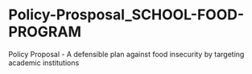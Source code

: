# Policy-Prosposal_SCHOOL-FOOD-PROGRAM
Policy Proposal - A defensible plan against food insecurity by targeting academic institutions

